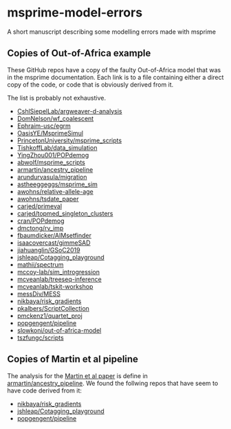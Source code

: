 # msprime-model-errors
A short manuscript describing some modelling errors made with msprime


## Copies of Out-of-Africa example

These GitHub repos have a copy of the faulty Out-of-Africa model that was in the 
msprime documentation. Each link is to a file containing either a direct copy of the 
code, or code that is obviously derived from it.

The list is probably not exhaustive.

- [CshlSiepelLab/argweaver-d-analysis](https://github.com/CshlSiepelLab/argweaver-d-analysis/blob/5f28c69ee351e3b6f7819115fbc42a39ddf41f0b/simulations/generate/simRecent.py)
- [DomNelson/wf_coalescent](https://github.com/DomNelson/wf_coalescent/blob/842a3f22c075b6499b13f214adfb752b80c4e4a4/scripts/simulate_ooa.py)
- [Ephraim-usc/egrm](https://github.com/Ephraim-usc/egrm/blob/3baf5009aaf1519ebf175074e46494004849bbc7/egrm/simulation.py)
- [OasisYE/MsprimeSimul](https://github.com/OasisYE/MsprimeSimul/blob/77181059bc2d7f6d5cd970a64a56192f26eccc95/Gutenkunst-out-of-Africa.py)
- [PrincetonUniversity/msprime_scripts](https://github.com/PrincetonUniversity/msprime_scripts/blob/892506fa28af98ed80d76a3db558adcbe8cf34e9/src/Demography_Models.py)
- [TishkoffLab/data_simulation](https://github.com/TishkoffLab/data_simulation/blob/105e137881646b5e5ad054de0eecff072d2d8bbd/generate_simulated_phenogeno.py)
- [YingZhou001/POPdemog](https://github.com/YingZhou001/POPdemog/blob/40c78a7a26c93c6755ebd8a74061b424d49042c3/doc/demo1.py)
- [abwolf/msprime_scripts](https://github.com/abwolf/msprime_scripts/blob/f4a383831b3e4156eb9d732eccc4e3c192453709/src/Demography_Models.py)
- [armartin/ancestry_pipeline](https://github.com/armartin/ancestry_pipeline/blob/2e83e68bb5f32858a95046b4048c49899948ab1d/simulate_prs.py)
- [arundurvasula/migration](https://github.com/arundurvasula/migration/blob/017b7b355e4e3b16e199c046568abe129272930a/migration3.py)
- [astheeggeggs/msprime_sim](https://github.com/astheeggeggs/msprime_sim/blob/8ec1945290fcfd2889dbb2a677e21012162fbc89/src/msprime_sim_scenarios.py)
- [awohns/relative-allele-age](https://github.com/awohns/relative-allele-age/blob/7c22e19917207d4e31aebad73ebdb86bacf553df/out_of_africa_fig_transfer/ooa_sim.py)
- [awohns/tsdate_paper](https://github.com/awohns/tsdate_paper/blob/d6e0cee1393f3dc1cf1112a6a7e543a6c2e1a0cb/src/evaluation.py)
- [carjed/primeval](https://github.com/carjed/primeval/blob/9fa2442ad7a28cbf75af83aa73e24007c3d17abb/primeval.py)
- [carjed/topmed_singleton_clusters](https://github.com/carjed/topmed_singleton_clusters/blob/65e5de669af5499703c50aebeeadd50dabc4b96e/scripts/.ipynb_checkpoints/simulate_ext_branches-checkpoint.ipynb)
- [cran/POPdemog](https://github.com/cran/POPdemog/blob/c58939d20c253d2cf18ef30397b4351bbb7ed1bd/inst/doc/popdemog_tutorial.Rmd)
- [dmctong/rv_imp](https://github.com/dmctong/rv_imp/blob/a73fe5074f8ea630e7cd672a1294f24930861fba/s2018-10-25.pipeline1.AFR.py)
- [fbaumdicker/AIMsetfinder](https://github.com/fbaumdicker/AIMsetfinder/blob/17737eb149d3927a705285c76a4c5fc6b4783f68/code/simulate4biogeo.py)
- [isaacovercast/gimmeSAD](https://github.com/isaacovercast/gimmeSAD/blob/1e6dfce63c30997a90051775cff4a5fd4e0ace96/ipython-notebooks/msprime-debugging.ipynb)
- [jiahuanglin/GSoC2019](https://github.com/jiahuanglin/GSoC2019/blob/15659f5c4bb686f127f8e2f354c4d554618e2418/tut/out_of_africa.ipynb)
- [jshleap/Cotagging_playground](https://github.com/jshleap/Cotagging_playground/blob/7700af78408a38a114149a17b1f134d7481c5682/Simulate_PRS.py)
- [mathii/spectrum](https://github.com/mathii/spectrum/blob/955c9d56c435227a58a149f2bb976b479038dfbc/simulate_demography.py)
- [mccoy-lab/sim_introgression](https://github.com/mccoy-lab/sim_introgression/blob/79165bdf59f35f3be1226cb1140fcc9308c13064/sim_introgression.py)
- [mcveanlab/treeseq-inference](https://github.com/mcveanlab/treeseq-inference/blob/697faec29b61b6ff46a1dc8bfc32f8c32e0ba56a/src/evaluation.py)
- [mcveanlab/tskit-workshop](https://github.com/mcveanlab/tskit-workshop/blob/4785d230526083710ec091f3128a302e868b3d6d/ts_workshop_part2.ipynb)
- [messDiv/MESS](https://github.com/messDiv/MESS/blob/8e96c5f68dbf1ccd34ff4b7a6dd18e08f419474e/jupyter-notebooks/_arch/msprime-stuff.ipynb)
- [nikbaya/risk_gradients](https://github.com/nikbaya/risk_gradients/blob/cf1ad95bc8249be0275034c357193bbf46c8d73f/python/msprime_prs.py)
- [pkalbers/ScriptCollection](https://github.com/pkalbers/ScriptCollection/blob/148943ef77afe39bcd4be713e10bcee92d34ce55/demography/simulate.py)
- [pmckenz1/quartet_proj](https://github.com/pmckenz1/quartet_proj/blob/8a29b1a3d4cbce47d3d9bfb1d9281b81f590fdb8/simulate_introgression.ipynb)
- [popgengent/pipeline](https://github.com/popgengent/pipeline/blob/735cdcc5cb240a4bb3f8911fc5b65bec4cc09003/simulate_prs.py)
- [slowkoni/out-of-africa-model](https://github.com/slowkoni/out-of-africa-model/blob/587e10fac40ea29e35659409698c67eadb75e8a8/msprime-out-of-africa-3-pops.py)
- [tszfungc/scripts](https://github.com/tszfungc/scripts/blob/af30ebc6a5862550a0ac715f4ac6bc38d8e0c16c/simulation/sim_demography.py)


## Copies of Martin et al pipeline

The analysis for the [Martin et al paper](https://doi.org/10.1016/j.ajhg.2017.03.004) is 
define in [armartin/ancestry_pipeline](https://github.com/armartin/ancestry_pipeline/blob/2e83e68bb5f32858a95046b4048c49899948ab1d/simulate_prs.py).
We found the follwing repos that have seem to have code derived from it:

- [nikbaya/risk_gradients](https://github.com/nikbaya/risk_gradients/blob/cf1ad95bc8249be0275034c357193bbf46c8d73f/python/msprime_prs.py)
- [jshleap/Cotagging_playground](https://github.com/jshleap/Cotagging_playground/blob/7700af78408a38a114149a17b1f134d7481c5682/Simulate_PRS.py)
- [popgengent/pipeline](https://github.com/popgengent/pipeline/blob/735cdcc5cb240a4bb3f8911fc5b65bec4cc09003/simulate_prs.py)
